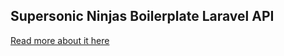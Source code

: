 ## Supersonic Ninjas Boilerplate Laravel API

[Read more about it here](https://supersonicninja.com/supersonic-ninjas-activate)
